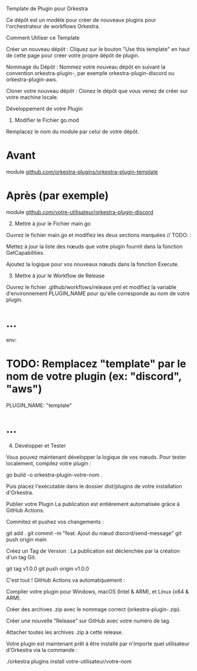 Template de Plugin pour Orkestra

Ce dépôt est un modèle pour créer de nouveaux plugins pour l'orchestrateur de workflows Orkestra.

Comment Utiliser ce Template

Créer un nouveau dépôt : Cliquez sur le bouton "Use this template" en haut de cette page pour créer votre propre dépôt de plugin.

Nommage du Dépôt : Nommez votre nouveau dépôt en suivant la convention orkestra-plugin-<nom>, par exemple orkestra-plugin-discord ou orkestra-plugin-aws.

Cloner votre nouveau dépôt : Clonez le dépôt que vous venez de créer sur votre machine locale.

Développement de votre Plugin

1. Modifier le Fichier go.mod

Remplacez le nom du module par celui de votre dépôt.

# Avant
module [github.com/orkestra-plugins/orkestra-plugin-template](https://github.com/orkestra-plugins/orkestra-plugin-template)

# Après (par exemple)
module [github.com/votre-utilisateur/orkestra-plugin-discord](https://github.com/votre-utilisateur/orkestra-plugin-discord)

2. Mettre à jour le Fichier main.go

Ouvrez le fichier main.go et modifiez les deux sections marquées // TODO: :

Mettez à jour la liste des nœuds que votre plugin fournit dans la fonction GetCapabilities.

Ajoutez la logique pour vos nouveaux nœuds dans la fonction Execute.

3. Mettre à jour le Workflow de Release

Ouvrez le fichier .github/workflows/release.yml et modifiez la variable d'environnement PLUGIN_NAME pour qu'elle corresponde au nom de votre plugin.

# ...
env:
  # TODO: Remplacez "template" par le nom de votre plugin (ex: "discord", "aws")
  PLUGIN_NAME: "template"
# ...

4. Développer et Tester

Vous pouvez maintenant développer la logique de vos nœuds. Pour tester localement, compilez votre plugin :

go build -o orkestra-plugin-votre-nom .

Puis placez l'exécutable dans le dossier dist/plugins de votre installation d'Orkestra.

Publier votre Plugin
La publication est entièrement automatisée grâce à GitHub Actions.

Commitez et pushez vos changements :

git add .
git commit -m "feat: Ajout du nœud discord/send-message"
git push origin main

Créez un Tag de Version : La publication est déclenchée par la création d'un tag Git.

git tag v1.0.0
git push origin v1.0.0

C'est tout ! GitHub Actions va automatiquement :

Compiler votre plugin pour Windows, macOS (Intel & ARM), et Linux (x64 & ARM).

Créer des archives .zip avec le nommage correct (orkestra-plugin-<nom>_<os>_<arch>.zip).

Créer une nouvelle "Release" sur GitHub avec votre numéro de tag.

Attacher toutes les archives .zip à cette release.

Votre plugin est maintenant prêt à être installé par n'importe quel utilisateur d'Orkestra via la commande :

./orkestra plugins install votre-utilisateur/votre-nom
